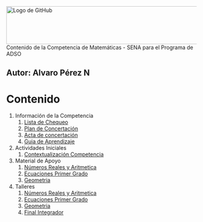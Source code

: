 <img src="https://d1csarkz8obe9u.cloudfront.net/posterpreviews/blue-mathematics-google-classroom-banner-design-template-64e5d3a7fecfcec23715e41f980c1dab_screen.jpg" alt="Logo de GitHub" width="600" height="100">
Contenido de la Competencia de Matemáticas - SENA para el Programa de ADSO

**Autor:** Alvaro Pérez N
---

# Contenido
1. Información de la Competencia
    1. [Lista de Chequeo](https://github.com/aperezn298/MatematicasSENA/blob/main/01_InfoCompetencia_3147910/LC_Matematicas_3147910.pdf)
    2. [Plan de Concertación](https://github.com/aperezn298/MatematicasSENA/blob/main/01_InfoCompetencia_3147910/PlanConcertadoMatematicos3147910.pdf)
    3. [Acta de concertación](https://github.com/aperezn298/MatematicasSENA/blob/main/01_InfoCompetencia_3147910/ActaConcertacionMatematicas3147910.pdf) 
    4. [Guia de Aprendizaje](https://github.com/aperezn298/MatematicasSENA/blob/main/01_InfoCompetencia_3147910/GuiaMatematicas.pdf)
2. Actividades Iniciales
    1. [Contextualización Competencia](https://github.com/aperezn298/MatematicasSENA/blob/main/02_ActividadesIniciales/00ContextualizacionMatematicas.pdf)
3. Material de Apoyo
    1. [Números Reales y Aritmetica](https://github.com/aperezn298/MatematicasSENA/blob/main/03_MaterialApoyo/01NumerosRealesAritmetica.pdf)
    2. [Ecuaciones Primer Grado](https://github.com/aperezn298/MatematicasSENA/blob/main/03_MaterialApoyo/02EcuacionesPrimerGrado.pdf)
    2. [Geometria](https://github.com/aperezn298/MatematicasSENA/blob/main/03_MaterialApoyo/03Geometria.pdf)
4. Talleres
    1. [Números Reales y Aritmetica](https://github.com/aperezn298/MatematicasSENA/blob/main/04_Talleres/Taller01NumRealesAritmetica.pdf)
    2. [Ecuaciones Primer Grado](https://github.com/aperezn298/MatematicasSENA/blob/main/04_Talleres/Taller02EcuacionesPrimer.pdf)
    3. [Geometria](https://github.com/aperezn298/MatematicasSENA/blob/main/04_Talleres/Taller03Geometria.pdf)
    4. [Final Integrador](https://github.com/aperezn298/MatematicasSENA/blob/main/04_Talleres/Taller05FinalIntegrador.pdf)
    
